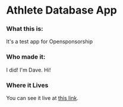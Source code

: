 # Athlete Database App

### What this is:
It's a test app for Opensponsorship

### Who made it:
I did! I'm Dave. Hi!

### Where it Lives
You can see it live at [this link](https://dave-newman-os-app.herokuapp.com).